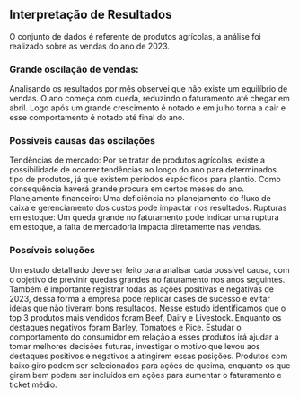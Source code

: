 
## Interpretação de Resultados
O conjunto de dados é referente de produtos agrícolas, a análise foi realizado sobre as vendas do ano de 2023.

### Grande oscilação de vendas:
Analisando os resultados por mês observei que não existe um equilíbrio de vendas. O ano começa com queda, reduzindo o faturamento até chegar em abril. Logo após um grande crescimento é notado e em julho torna a cair e esse comportamento é notado até final do ano.

### Possíveis causas das oscilações
Tendências de mercado: Por se tratar de produtos agrícolas, existe a possibilidade de ocorrer tendências ao longo do ano para determinados tipo de produtos, já que existem períodos espécificos para plantio. Como consequência haverá grande procura em certos meses do ano.
Planejamento financeiro: Uma deficiência no planejamento do fluxo de caixa e gerenciamento dos custos pode impactar nos resultados.
Rupturas em estoque: Um queda grande no faturamento pode indicar uma ruptura em estoque, a falta de mercadoria impacta diretamente nas vendas.

### Possíveis soluções
Um estudo detalhado deve ser feito para analisar cada possível causa, com o objetivo de previnir quedas grandes no faturamento nos anos seguintes.
Também é importante registrar todas as ações positivas e negativas de 2023, dessa forma a empresa pode replicar cases de sucesso e evitar ideias que não tiveram bons resultados.
Nesse estudo identificamos que o top 3 produtos mais vendidos foram Beef, Dairy e Livestock. Enquanto os destaques negativos foram Barley, Tomatoes e Rice. Estudar o comportamento do consumidor em relação a esses produtos irá ajudar a tomar melhores decisões futuras, investigar o motivo que levou aos destaques positivos e negativos a atingirem essas posições. 
Produtos com baixo giro podem ser selecionados para ações de queima, enquanto os que giram bem podem ser incluídos em ações para aumentar o faturamento e ticket médio.

